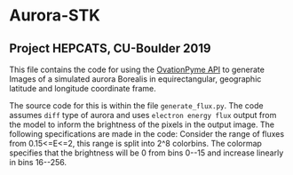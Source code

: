 # Aurora-STK
## Project HEPCATS, CU-Boulder 2019
This file contains the code for using the [OvationPyme API](https://github.com/lkilcommons/OvationPyme) to generate Images of a simulated aurora Borealis in equirectangular, geographic latitude and longitude coordinate frame. 

The source code for this is within the file `generate_flux.py`. The code assumes `diff` type of aurora and uses `electron energy flux` output from the model to inform the brightness of the pixels in the output image. The following specifications are made in the code:
	Consider the range of fluxes from 0.15<=E<=2, this range is split into 2^8 colorbins. The colormap specifies that the brightness will be 0 from bins 0--15 and increase linearly in bins 16--256.